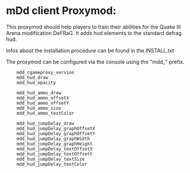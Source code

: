 # mDd client Proxymod:

This proxymod should help players to train their abilities for the Quake III Arena modification DeFRaG.
It adds hud elements to the standard defrag hud.

Infos about the installation procedure can be found in the INSTALL.txt

The proxymod can be configured via the console using the "mdd_" prefix.

		mdd_cgameproxy_version
		mdd_hud_draw
		mdd_hud_opacity

		mdd_hud_ammo_draw
		mdd_hud_ammo_offsetX
		mdd_hud_ammo_offsetY
		mdd_hud_ammo_size
		mdd_hud_ammo_textColor

		mdd_hud_jumpDelay_draw
		mdd_hud_jumpDelay_graphOffsetX
		mdd_hud_jumpDelay_graphOffsetY
		mdd_hud_jumpDelay_graphWidth
		mdd_hud_jumpDelay_graphHeight
		mdd_hud_jumpDelay_textOffsetX
		mdd_hud_jumpDelay_textOffsetY
		mdd_hud_jumpDelay_textSize
		mdd_hud_jumpDelay_textColor
